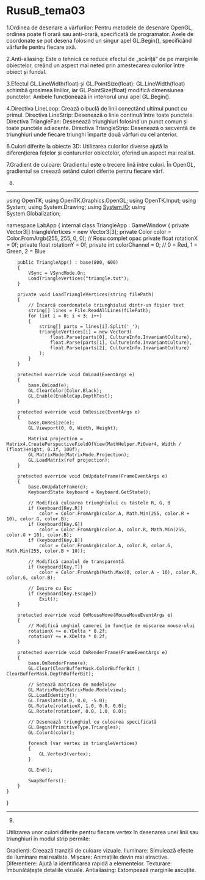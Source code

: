 # RusuB_tema03

1.Ordinea de desenare a vârfurilor: Pentru metodele de desenare OpenGL, ordinea poate fi orară sau anti-orară, specificată de programator. Axele de coordonate se pot desena folosind un singur apel GL.Begin(), specificând vârfurile pentru fiecare axă.

2.Anti-aliasing: Este o tehnică ce reduce efectul de „scăriță” de pe marginile obiectelor, creând un aspect mai neted prin amestecarea culorilor între obiect și fundal.

3.Efectul GL.LineWidth(float) și GL.PointSize(float): GL.LineWidth(float) schimbă grosimea liniilor, iar GL.PointSize(float) modifică dimensiunea punctelor. Ambele funcționează în interiorul unui apel GL.Begin().

4.Directiva LineLoop: Crează o buclă de linii conectând ultimul punct cu primul.
Directiva LineStrip: Desenează o linie continuă între toate punctele.
Directiva TriangleFan: Desenează triunghiuri folosind un punct comun și toate punctele adiacente.
Directiva TriangleStrip: Desenează o secvență de triunghiuri unde fiecare triunghi împarte două vârfuri cu cel anterior.

6.Culori diferite la obiecte 3D: Utilizarea culorilor diverse ajută la diferențierea fețelor și contururilor obiectelor, oferind un aspect mai realist.

7.Gradient de culoare: Gradientul este o trecere lină între culori. În OpenGL, gradientul se creează setând culori diferite pentru fiecare vârf.

8.

*****

using OpenTK;
using OpenTK.Graphics.OpenGL;
using OpenTK.Input;
using System;
using System.Drawing;
using [System.IO](http://system.io/);
using System.Globalization;

namespace LabApp
{
internal class TriangleApp : GameWindow
{
private Vector3[] triangleVertices = new Vector3[3];
private Color color = Color.FromArgb(255, 255, 0, 0); // Roșu complet opac
private float rotationX = 0f;
private float rotationY = 0f;
private int colorChannel = 0; // 0 = Red, 1 = Green, 2 = Blue

```
    public TriangleApp() : base(800, 600)
    {
        VSync = VSyncMode.On;
        LoadTriangleVertices("triangle.txt");
    }

    private void LoadTriangleVertices(string filePath)
    {
        // Încarcă coordonatele triunghiului dintr-un fișier text
        string[] lines = File.ReadAllLines(filePath);
        for (int i = 0; i < 3; i++)
        {
            string[] parts = lines[i].Split(' ');
            triangleVertices[i] = new Vector3(
                float.Parse(parts[0], CultureInfo.InvariantCulture),
                float.Parse(parts[1], CultureInfo.InvariantCulture),
                float.Parse(parts[2], CultureInfo.InvariantCulture)
            );
        }
    }

    protected override void OnLoad(EventArgs e)
    {
        base.OnLoad(e);
        GL.ClearColor(Color.Black);
        GL.Enable(EnableCap.DepthTest);
    }

    protected override void OnResize(EventArgs e)
    {
        base.OnResize(e);
        GL.Viewport(0, 0, Width, Height);

        Matrix4 projection = Matrix4.CreatePerspectiveFieldOfView(MathHelper.PiOver4, Width / (float)Height, 0.1f, 100f);
        GL.MatrixMode(MatrixMode.Projection);
        GL.LoadMatrix(ref projection);
    }

    protected override void OnUpdateFrame(FrameEventArgs e)
    {
        base.OnUpdateFrame(e);
        KeyboardState keyboard = Keyboard.GetState();

        // Modifică culoarea triunghiului cu tastele R, G, B
        if (keyboard[Key.R])
            color = Color.FromArgb(color.A, Math.Min(255, color.R + 10), color.G, color.B);
        if (keyboard[Key.G])
            color = Color.FromArgb(color.A, color.R, Math.Min(255, color.G + 10), color.B);
        if (keyboard[Key.B])
            color = Color.FromArgb(color.A, color.R, color.G, Math.Min(255, color.B + 10));

        // Modifică canalul de transparență
        if (keyboard[Key.T])
            color = Color.FromArgb(Math.Max(0, color.A - 10), color.R, color.G, color.B);

        // Ieșire cu Esc
        if (keyboard[Key.Escape])
            Exit();
    }

    protected override void OnMouseMove(MouseMoveEventArgs e)
    {
        // Modifică unghiul camerei în funcție de mișcarea mouse-ului
        rotationX += e.YDelta * 0.2f;
        rotationY += e.XDelta * 0.2f;
    }

    protected override void OnRenderFrame(FrameEventArgs e)
    {
        base.OnRenderFrame(e);
        GL.Clear(ClearBufferMask.ColorBufferBit | ClearBufferMask.DepthBufferBit);

        // Setează matricea de modelview
        GL.MatrixMode(MatrixMode.Modelview);
        GL.LoadIdentity();
        GL.Translate(0.0, 0.0, -5.0);
        GL.Rotate(rotationX, 1.0, 0.0, 0.0);
        GL.Rotate(rotationY, 0.0, 1.0, 0.0);

        // Desenează triunghiul cu culoarea specificată
        GL.Begin(PrimitiveType.Triangles);
        GL.Color4(color);

        foreach (var vertex in triangleVertices)
        {
            GL.Vertex3(vertex);
        }

        GL.End();

        SwapBuffers();
    }
}

```

}

***********

9.

Utilizarea unor culori diferite pentru fiecare vertex în desenarea unei linii sau triunghiuri în modul strip permite:

Gradienți: Creează tranziții de culoare vizuale.
Iluminare: Simulează efecte de iluminare mai realiste.
Mișcare: Animațiile devin mai atractive.
Diferentiere: Ajută la identificarea rapidă a elementelor.
Texturare: Îmbunătățește detaliile vizuale.
Antialiasing: Estompează marginile ascuțite.

